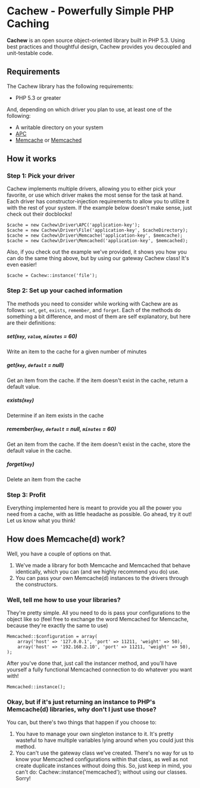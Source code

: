 # Cachew - Powerfully Simple PHP Caching

__Cachew__ is an open source object-oriented library built in PHP 5.3. Using
best practices and thoughtful design, Cachew provides you decoupled and
unit-testable code.

## Requirements

The Cachew library has the following requirements:

* PHP 5.3 or greater

And, depending on which driver you plan to use, at least one of the following:

* A writable directory on your system
* [APC](http://php.net/apc)
* [Memcache](http://php.net/memcache) or [Memcached](http://php.net/memcached)

## How it works

### Step 1: Pick your driver

Cachew implements multiple drivers, allowing you to either pick your favorite,
or use which driver makes the most sense for the task at hand.  Each driver
has constructor-injection requirements to allow you to utilize it with the rest
of your system. If the example below doesn't make sense, just check out their
docblocks!

    $cache = new Cachew\Driver\APC('application-key');
    $cache = new Cachew\Driver\File('application-key', $cacheDirectory);
    $cache = new Cachew\Driver\Memcache('application-key', $memcache);
    $cache = new Cachew\Driver\Memcached('application-key', $memcached);

Also, if you check out the example we've provided, it shows you how you can do
the same thing above, but by using our gateway Cachew class! It's even easier!

    $cache = Cachew::instance('file');

### Step 2: Set up your cached information

The methods you need to consider while working with Cachew are as follows:
`set`, `get`, `exists`, `remember`, and `forget`. Each of the methods do
something a bit difference, and most of them are self explanatory, but here are
their definitions:

##### set(`key`, `value`, `minutes` = 60)

Write an item to the cache for a given number of minutes

##### get(`key`, `default` = null)

Get an item from the cache. If the item doesn't exist in the cache, return a
default value.

##### exists(`key`)

Determine if an item exists in the cache

##### remember(`key`, `default` = null, `minutes` = 60)

Get an item from the cache. If the item doesn't exist in the cache, store the
default value in the cache.

##### forget(`key`)

Delete an item from the cache

### Step 3: Profit

Everything implemented here is meant to provide you all the power you need from
a cache, with as little headache as possible. Go ahead, try it out! Let us know
what you think!

## How does Memcache(d) work?

Well, you have a couple of options on that.

1. We've made a library for both Memcache and Memcached that behave identically,
   which you can (and we highly recommend you do) use.
2. You can pass your own Memcache(d) instances to the drivers through the
   constructors.

### Well, tell me how to use your libraries?

They're pretty simple. All you need to do is pass your configurations to the
object like so (feel free to exchange the word Memcached for Memcache, because
they're exactly the same to use)

    Memcached::$configuration = array(
    	array('host' => '127.0.0.1', 'port' => 11211, 'weight' => 50),
    	array('host' => '192.168.2.10', 'port' => 11211, 'weight' => 50),
    );

After you've done that, just call the instancer method, and you'll have yourself
a fully functional Memcached connection to do whatever you want with!

    Memcached::instance();

### Okay, but if it's just returning an instance to PHP's Memcache(d) libraries, why don't I just use those?

You can, but there's two things that happen if you choose to:

1. You have to manage your own singleton instance to it. It's pretty wasteful to
   have multiple variables lying around when you could just this method.
2. You can't use the gateway class we've created. There's no way for us to know
   your Memcached configurations within that class, as well as not create
   duplicate instances without doing this.  So, just keep in mind, you can't do:
       Cachew::instance('memcached');
   without using our classes. Sorry!